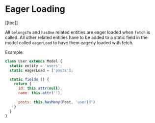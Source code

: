 # Eager Loading

[[toc]]

All `belongsTo` and `hasOne` related entities are eager loaded when `fetch` is called. All other related entities have to 
be added to a static field in the model called `eagerLoad` to have them eagerly loaded with fetch.

Example:

```javascript
class User extends Model {
  static entity = 'users';
  static eagerLoad = ['posts'];

  static fields () {
    return {
      id: this.attr(null),
      name: this.attr(''),
      
      posts: this.hasMany(Post, 'userId')
    }
  }
}
